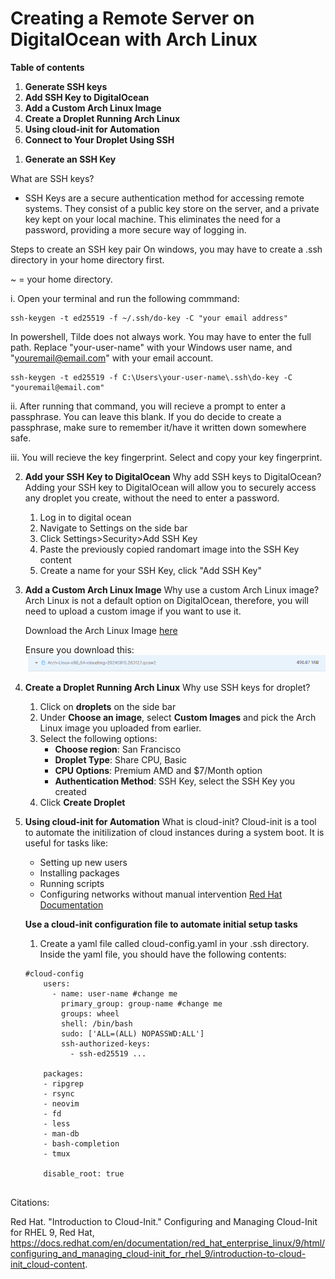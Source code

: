 # Creating a Remote Server on DigitalOcean with Arch Linux

**Table of contents**
1. **Generate SSH keys**
2. **Add SSH Key to DigitalOcean**
3. **Add a Custom Arch Linux Image**
4. **Create a Droplet Running Arch Linux**
5. **Using cloud-init for Automation**
6. **Connect to Your Droplet Using SSH**

<!-- End of Table of Contents -->

1. **Generate an SSH Key**

What are SSH keys?
- SSH Keys are a secure authentication method for accessing remote systems. They consist of a public key store on the server, and a private key kept on your local machine. This eliminates the need for a password, providing a more secure way of logging in.

Steps to create an SSH key pair
On windows, you may have to create a .ssh directory in your home directory first.

~ = your home directory.


i. Open your terminal and run the following commmand: 

    ssh-keygen -t ed25519 -f ~/.ssh/do-key -C "your email address"

In powershell, Tilde does not always work. You may have to enter the full path. Replace "your-user-name" with your Windows user name, and "youremail@email.com" with your email account.

    ssh-keygen -t ed25519 -f C:\Users\your-user-name\.ssh\do-key -C "youremail@email.com"


ii. After running that command, you will recieve a prompt to enter a passphrase. You can leave this blank. If you do decide to create a passphrase, make sure to remember it/have it written down somewhere safe.

iii. You will recieve the key fingerprint. Select and copy your key fingerprint.

2. **Add your SSH Key to DigitalOcean**
    Why add SSH keys to DigitalOcean?
    Adding your SSH key to DigitalOcean will allow you to securely access any droplet you create, without the need to enter a password.

    1. Log in to digital ocean
    2. Navigate to Settings on the side bar
    3. Click Settings>Security>Add SSH Key
    4. Paste the previously copied randomart image into the SSH Key content
    5. Create a name for your SSH Key, click "Add SSH Key"

3. **Add a Custom Arch Linux Image**
    Why use a custom Arch Linux image?
    Arch Linux is not a default option on DigitalOcean, therefore, you will need to upload a custom image if you want to use it.

    Download the Arch Linux Image [here](https://gitlab.archlinux.org/archlinux/arch-boxes/-/packages/1545)
    
    Ensure you download this: ![alt text](image-1.png)

4. **Create a Droplet Running Arch Linux**
    Why use SSH keys for droplet?

    1. Click on **droplets** on the side bar
    2. Under **Choose an image**, select **Custom Images** and pick the Arch Linux image you uploaded from earlier.
    3. Select the following options:
        - **Choose region**: San Francisco
        - **Droplet Type**: Share CPU, Basic
        - **CPU Options**: Premium AMD and $7/Month option
        - **Authentication Method**: SSH Key, select the SSH Key you created
    4. Click **Create Droplet**

5. **Using cloud-init for Automation**
    What is cloud-init?
    Cloud-init is a tool to automate the initilization of cloud instances during a system boot. It is useful for tasks like:
    - Setting up new users
    - Installing packages
    - Running scripts
    - Configuring networks without manual intervention
    [Red Hat Documentation](https://docs.redhat.com/en/documentation/red_hat_enterprise_linux/9/html/configuring_and_managing_cloud-init_for_rhel_9/introduction-to-cloud-init_cloud-content)

    **Use a cloud-init configuration file to automate initial setup tasks**
    1. Create a yaml file called cloud-config.yaml in your .ssh directory.
    Inside the yaml file, you should have the following contents:
    ~~~
    #cloud-config
        users:
          - name: user-name #change me
            primary_group: group-name #change me
            groups: wheel
            shell: /bin/bash
            sudo: ['ALL=(ALL) NOPASSWD:ALL']
            ssh-authorized-keys:
              - ssh-ed25519 ...

        packages:
        - ripgrep
        - rsync
        - neovim
        - fd
        - less
        - man-db
        - bash-completion
        - tmux

        disable_root: true 


Citations:

Red Hat. "Introduction to Cloud-Init." Configuring and Managing Cloud-Init for RHEL 9, Red Hat, https://docs.redhat.com/en/documentation/red_hat_enterprise_linux/9/html/configuring_and_managing_cloud-init_for_rhel_9/introduction-to-cloud-init_cloud-content.

